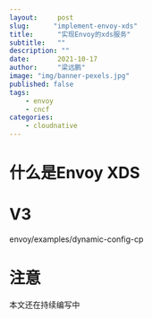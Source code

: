 ```yaml
---
layout:     post 
slug:      "implement-envoy-xds"
title:      "实现Envoy的xds服务"
subtitle:   ""
description: ""
date:       2021-10-17
author:     "梁远鹏"
image: "img/banner-pexels.jpg"
published: false
tags:
    - envoy 
    - cncf
categories: 
    - cloudnative
---
```


# 什么是Envoy XDS

# V3

envoy/examples/dynamic-config-cp

# 注意

本文还在持续编写中
